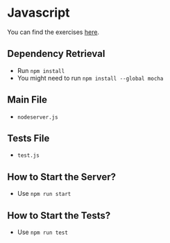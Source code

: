 # Javascript

You can find the exercises [here](../README.md). 

## Dependency Retrieval

- Run `npm install`
- You might need to run `npm install --global mocha`

## Main File

- `nodeserver.js`

## Tests File

- `test.js`

## How to Start the Server?

- Use `npm run start`

## How to Start the Tests?

- Use `npm run test`